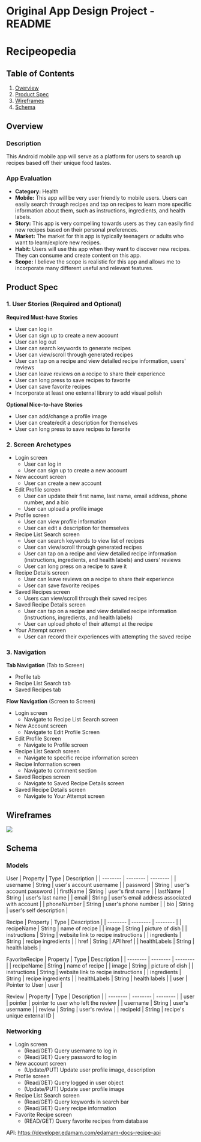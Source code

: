 Original App Design Project - README
===

# Recipeopedia

## Table of Contents
1. [Overview](#Overview)
1. [Product Spec](#Product-Spec)
1. [Wireframes](#Wireframes)
2. [Schema](#Schema)

## Overview
### Description
This Android mobile app will serve as a platform for users to search up recipes based off their unique food tastes.

### App Evaluation
- **Category:** Health
- **Mobile:** This app will be very user friendly to mobile users. Users can easily search through recipes and tap on recipes to learn more specific information about them, such as instructions, ingredients, and health labels. 
- **Story:** This app is very compelling towards users as they can easily find new recipes based on their personal preferences. 
- **Market:** The market for this app is typically teenagers or adults who want to learn/explore new recipes. 
- **Habit:** Users will use this app when they want to discover new recipes. They can consume and create content on this app.
- **Scope:** I believe the scope is realistic for this app and allows me to incorporate many different useful and relevant features.

## Product Spec

### 1. User Stories (Required and Optional)

**Required Must-have Stories**

* User can log in
* User can sign up to create a new account
* User can log out
* User can search keywords to generate recipes
* User can view/scroll through generated recipes
* User can tap on a recipe and view detailed recipe information, users' reviews
* User can leave reviews on a recipe to share their experience
* User can long press to save recipes to favorite
* User can save favorite recipes
* Incorporate at least one external library to add visual polish

**Optional Nice-to-have Stories**

* User can add/change a profile image
* User can create/edit a description for themselves
* User can long press to save recipes to favorite

### 2. Screen Archetypes

* Login screen 
   * User can log in
   * User can sign up to create a new account
* New account screen
    * User can create a new account
* Edit Profile screen
    * User can update their first name, last name, email address, phone number, and a bio
    * User can upload a profile image
* Profile screen
   * User can view profile information
   * User can edit a description for themselves
* Recipe List Search screen
    * User can search keywords to view list of recipes
    * User can view/scroll through generated recipes
    * User can tap on a recipe and view detailed recipe information (instructions, ingredients, and health labels) and users' reviews   
    * User can long press on a recipe to save it 
* Recipe Details screen
    * User can leave reviews on a recipe to share their experience
    * User can save favorite recipes
* Saved Recipes screen
    * Users can view/scroll through their saved recipes
* Saved Recipe Details screen
    * User can tap on a recipe and view detailed recipe information (instructions, ingredients, and health labels) 
    * User can upload photo of their attempt at the recipe
* Your Attempt screen
    * User can record their experiences with attempting the saved recipe

### 3. Navigation

**Tab Navigation** (Tab to Screen)
* Profile tab
* Recipe List Search tab
* Saved Recipes tab

**Flow Navigation** (Screen to Screen)
* Login screen 
  * Navigate to Recipe List Search screen
* New Account screen 
  * Navigate to Edit Profile Screen
* Edit Profile Screen
  * Navigate to Profile screen
* Recipe List Search screen 
  * Navigate to specific recipe information screen
* Recipe Information screen
  * Navigate to comment section
* Saved Recipes screen
  * Navigate to Saved Recipe Details screen
* Saved Recipe Details screen
  * Navigate to Your Attempt screen


## Wireframes
![](https://i.imgur.com/QRDCuVO.jpg)


## Schema 
### Models
User
| Property | Type | Description |
| -------- | -------- | -------- |
| username | String | user's account username |
| password | String | user's account password |
| firstName | String | user's first name |
| lastName | String | user's last name |
| email | String | user's email address associated with account |
| phoneNumber | String | user's phone number |
| bio | String | user's self description |

Recipe
| Property | Type | Description |
| -------- | -------- | -------- |
| recipeName | String | name of recipe |
| image | String | picture of dish |
| instructions | String | website link to recipe instructions |
| ingredients | String | recipe ingredients |
| href | String | API href |
| healthLabels | String | health labels |

FavoriteRecipe
| Property | Type | Description |
| -------- | -------- | -------- |
| recipeName | String | name of recipe |
| image | String | picture of dish |
| instructions | String | website link to recipe instructions |
| ingredients | String | recipe ingredients |
| healthLabels | String | health labels |
| user | Pointer to User | user |

Review
| Property | Type | Description |
| -------- | -------- | -------- |
| user | pointer | pointer to user who left the review |
| username | String | user's username | 
| review | String | user's review |
| recipeId | String | recipe's unique external ID | 


### Networking
* Login screen 
   * (Read/GET) Query username to log in
   * (Read/GET) Query password to log in
* New account screen
   * (Update/PUT) Update user profile image, description
* Profile screen
   * (Read/GET) Query logged in user object
   * (Update/PUT) Update user profile image
* Recipe List Search screen
    * (Read/GET) Query keywords in search bar
    * (Read/GET) Query recipe information
* Favorite Recipe screen
  * (READ/GET) Query favorite recipes from database


API: https://developer.edamam.com/edamam-docs-recipe-api
